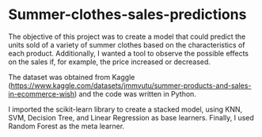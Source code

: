 # Summer-clothes-sales-predictions

The objective of this project was to create a model that could predict the units sold of a variety of summer clothes based on the characteristics of each product. Additionally, I wanted a tool to observe the possible effects on the sales if, for example, the price increased or decreased.

The dataset was obtained from Kaggle (https://www.kaggle.com/datasets/jmmvutu/summer-products-and-sales-in-ecommerce-wish) and the code was written in Python.

I imported the scikit-learn library to create a stacked model, using KNN, SVM, Decision Tree, and Linear Regression as base learners. Finally, I used Random Forest as the meta learner.
